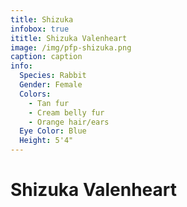 ```yaml
---
title: Shizuka
infobox: true
ititle: Shizuka Valenheart
image: /img/pfp-shizuka.png
caption: caption
info:
  Species: Rabbit
  Gender: Female
  Colors:
    - Tan fur
    - Cream belly fur
    - Orange hair/ears
  Eye Color: Blue
  Height: 5'4"
---
```


# Shizuka Valenheart

